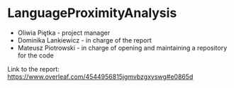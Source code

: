 # LanguageProximityAnalysis

- Oliwia Piętka - project manager
- Dominika Lankiewicz - in charge of the report
- Mateusz Piotrowski - in charge of opening and maintaining a repository for the code

Link to the report:
https://www.overleaf.com/4544956815jgmvbzgxyswg#e0865d
